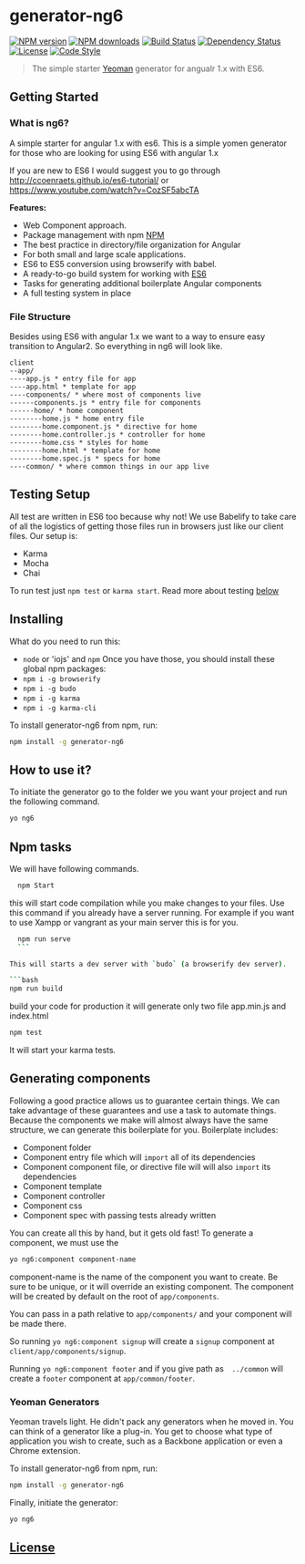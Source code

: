 # generator-ng6 

[![NPM version][npm-image]][npm-url]
[![NPM downloads][npm-downloads-image]][npm-url]
[![Build Status][travis-image]][travis-url]
[![Dependency Status][daviddm-image]][daviddm-url]
[![License][license-image]][license-url]
[![Code Style][code-style-image]][code-style-url]


> The simple starter [Yeoman](http://yeoman.io) generator for angualr 1.x with ES6.


## Getting Started
### What is ng6?
A simple starter for angular 1.x with es6. This is a simple yomen generator for those who are looking for using ES6 with angular 1.x

If you are new to ES6 I would suggest you to go through http://ccoenraets.github.io/es6-tutorial/ or https://www.youtube.com/watch?v=CozSF5abcTA

**Features:**
* Web Component approach.
* Package management with npm [NPM](http://npmjs.org)
* The best practice in directory/file organization for Angular
* For both small and large scale applications.
* ES6 to ES5 conversion using browserify with babel.
* A ready-to-go build system for working with [ES6](https://git.io/es6features)
* Tasks for generating additional boilerplate Angular components
* A full testing system in place


### File Structure
Besides using ES6 with angular 1.x we want to a way to ensure easy transition to Angular2. So everything in ng6 will look like.
```
client
--app/
----app.js * entry file for app
----app.html * template for app
----components/ * where most of components live
------components.js * entry file for components
------home/ * home component
--------home.js * home entry file
--------home.component.js * directive for home
--------home.controller.js * controller for home
--------home.css * styles for home
--------home.html * template for home
--------home.spec.js * specs for home
----common/ * where common things in our app live
```

## Testing Setup
All test are written in ES6 too because why not! We use Babelify to take care of all the logistics of getting those files run in browsers just like our client files. Our setup is:

* Karma
* Mocha
* Chai

To run test just `npm test` or `karma start`. Read more about testing [below](#testing)

## Installing
What do you need to run this:
* `node` or 'iojs' and `npm`
Once you have those, you should install these global npm packages:
* `npm i -g browserify`
* `npm i -g budo`
* `npm i -g karma`
* `npm i -g karma-cli`

To install generator-ng6 from npm, run:

```bash
npm install -g generator-ng6
```
## How to use it?
To initiate the generator go to the folder we you want your project and run the following command.

```bash
yo ng6
```

## Npm tasks

We will have following commands.

```bash
  npm Start
  ```
  this will start code compilation while you make changes to your files. Use this command if you already have a server running. For example if you want to use Xampp or vangrant as your main server this is for you.

  ```bash
    npm run serve
    ```

 This will starts a dev server with `budo` (a browserify dev server).

 ```bash
 npm run build
 ```
build your code for production it will generate only two file app.min.js and index.html

```bash
npm test
```
It will start your karma tests.


## Generating components
Following a good practice allows us to guarantee certain things. We can take advantage of these guarantees and use a task to automate things. Because the components we make will almost always have the same structure, we can generate this boilerplate for you. Boilerplate includes:
* Component folder
* Component entry file which will `import` all of its dependencies
* Component component file, or directive file will will also `import` its dependencies
* Component template
* Component controller
* Component css
* Component spec with passing tests already written

You can create all this by hand, but it gets old fast!
To generate a component, we must use the

```bash
yo ng6:component component-name
```
component-name is the name of the component you want to create. Be sure to be unique, or it will override an existing component.
The component will be created by default on the root of `app/components`.

You can pass in a path relative to `app/components/` and your component will be made there.

So running `yo ng6:component signup` will create a `signup` component at `client/app/components/signup`.

Running `yo ng6:component footer` and if you give path as`  ../common` will create a `footer` component at `app/common/footer`.



### Yeoman Generators

Yeoman travels light. He didn't pack any generators when he moved in. You can think of a generator like a plug-in. You get to choose what type of application you wish to create, such as a Backbone application or even a Chrome extension.

To install generator-ng6 from npm, run:

```bash
npm install -g generator-ng6
```

Finally, initiate the generator:

```bash
yo ng6
```


## [License](https://github.com/dimpu/generator-ng6/blob/master/LICENSE) 

[npm-image]: https://img.shields.io/npm/v/generator-ng6.svg?style=flat-square
[npm-url]: https://npmjs.org/package/generator-ng6
[npm-downloads-image]: https://img.shields.io/npm/dimpu/generator-ng6.svg?style=flat-square
[travis-image]: https://img.shields.io/travis/dimpu/generator-ng6s/master.svg?style=flat-square
[travis-url]: https://travis-ci.org/dimpu/generator-ng6
[daviddm-image]: https://img.shields.io/david/dimpu/generator-ng6.svg?style=flat-square
[daviddm-url]: https://david-dm.org/dimpu/generator-ng6
[license-image]: https://img.shields.io/npm/l/generator-ng6.svg?style=flat-square
[license-url]: https://github.com/dimpu/generator-ng6s/blob/master/LICENSE
[code-style-image]: https://img.shields.io/badge/code%20style-standard-brightgreen.svg?style=flat-square
[code-style-url]: http://standardjs.com/


